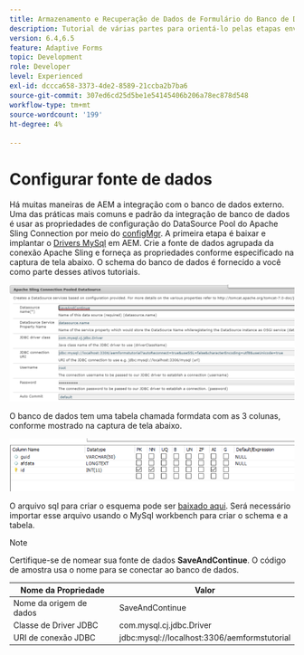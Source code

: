 ```yaml
---
title: Armazenamento e Recuperação de Dados de Formulário do Banco de Dados MySQL - Configurar Fonte de Dados
description: Tutorial de várias partes para orientá-lo pelas etapas envolvidas no armazenamento e recuperação de dados do formulário
version: 6.4,6.5
feature: Adaptive Forms
topic: Development
role: Developer
level: Experienced
exl-id: dccca658-3373-4de2-8589-21ccba2b7ba6
source-git-commit: 307ed6cd25d5be1e54145406b206a78ec878d548
workflow-type: tm+mt
source-wordcount: '199'
ht-degree: 4%

---
```


# Configurar fonte de dados

Há muitas maneiras de AEM a integração com o banco de dados externo. Uma das práticas mais comuns e padrão da integração de banco de dados é usar as propriedades de configuração do DataSource Pool do Apache Sling Connection por meio do [configMgr](http://localhost:4502/system/console/configMgr).
A primeira etapa é baixar e implantar o [Drivers MySql](https://mvnrepository.com/artifact/mysql/mysql-connector-java) em AEM.
Crie a fonte de dados agrupada da conexão Apache Sling e forneça as propriedades conforme especificado na captura de tela abaixo. O schema do banco de dados é fornecido a você como parte desses ativos tutoriais.

![fonte de dados](assets/save-continue.PNG)

O banco de dados tem uma tabela chamada formdata com as 3 colunas, conforme mostrado na captura de tela abaixo.

![base de dados](assets/data-base-tables.PNG)

O arquivo sql para criar o esquema pode ser [baixado aqui](assets/form-data-db.sql). Será necessário importar esse arquivo usando o MySql workbench para criar o schema e a tabela.

>[!NOTE]
>Certifique-se de nomear sua fonte de dados **SaveAndContinue**. O código de amostra usa o nome para se conectar ao banco de dados.

| Nome da Propriedade | Valor |
| ------------------------|---------------------------------------|
| Nome da origem de dados | SaveAndContinue |
| Classe de Driver JDBC | com.mysql.cj.jdbc.Driver |
| URI de conexão JDBC | jdbc:mysql://localhost:3306/aemformstutorial |
